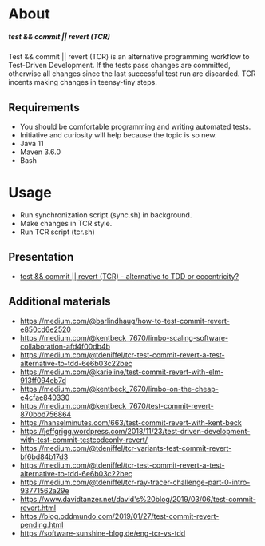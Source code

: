 # About

##### test && commit || revert (TCR) 
Test && commit || revert (TCR) is an alternative programming workflow 
to Test-Driven Development. 
If the tests pass changes are committed, otherwise all changes since 
the last successful test run are discarded. 
TCR incents making changes in teensy-tiny steps.

## Requirements
* You should be comfortable programming and writing automated tests. 
* Initiative and curiosity will help because the topic is so new. 
* Java 11
* Maven 3.6.0
* Bash

# Usage
* Run synchronization script (sync.sh) in background.
* Make changes in TCR style.
* Run TCR script (tcr.sh)

## Presentation
* [test && commit || revert (TCR) - alternative to TDD or eccentricity?](https://bitbucket.org/piotrstawirej/tcr/src/50c1d28a9a2e/presentation/?at=master)

## Additional materials
* https://medium.com/@barlindhaug/how-to-test-commit-revert-e850cd6e2520
* https://medium.com/@kentbeck_7670/limbo-scaling-software-collaboration-afd4f00db4b
* https://medium.com/@tdeniffel/tcr-test-commit-revert-a-test-alternative-to-tdd-6e6b03c22bec
* https://medium.com/@karieline/test-commit-revert-with-elm-913ff094eb7d
* https://medium.com/@kentbeck_7670/limbo-on-the-cheap-e4cfae840330
* https://medium.com/@kentbeck_7670/test-commit-revert-870bbd756864
* https://hanselminutes.com/663/test-commit-revert-with-kent-beck
* https://jeffgrigg.wordpress.com/2018/11/23/test-driven-development-with-test-commit-testcodeonly-revert/
* https://medium.com/@tdeniffel/tcr-variants-test-commit-revert-bf6bd84b17d3
* https://medium.com/@tdeniffel/tcr-test-commit-revert-a-test-alternative-to-tdd-6e6b03c22bec
* https://medium.com/@tdeniffel/tcr-ray-tracer-challenge-part-0-intro-93771562a29e
* https://www.davidtanzer.net/david's%20blog/2019/03/06/test-commit-revert.html
* https://blog.oddmundo.com/2019/01/27/test-commit-revert-pending.html
* https://software-sunshine-blog.de/eng-tcr-vs-tdd